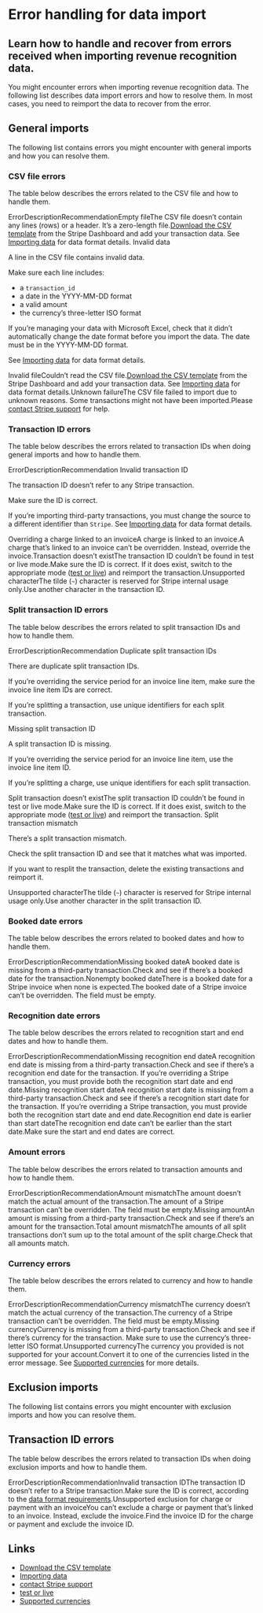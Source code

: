 # Error handling for data import

## Learn how to handle and recover from errors received when importing revenue recognition data.

You might encounter errors when importing revenue recognition data. The
following list describes data import errors and how to resolve them. In most
cases, you need to reimport the data to recover from the error.

## General imports

The following list contains errors you might encounter with general imports and
how you can resolve them.

### CSV file errors

The table below describes the errors related to the CSV file and how to handle
them.

ErrorDescriptionRecommendationEmpty fileThe CSV file doesn’t contain any lines
(rows) or a header. It’s a zero-length file.[Download the CSV
template](https://dashboard.stripe.com/revenue-recognition/data-import) from the
Stripe Dashboard and add your transaction data. See [Importing
data](https://docs.stripe.com/revenue-recognition/data-import#general-import)
for data format details.
Invalid data

A line in the CSV file contains invalid data.

Make sure each line includes:

- a `transaction_id`
- a date in the YYYY-MM-DD format
- a valid amount
- the currency’s three-letter ISO format

If you’re managing your data with Microsoft Excel, check that it didn’t
automatically change the date format before you import the data. The date must
be in the YYYY-MM-DD format.

See [Importing
data](https://docs.stripe.com/revenue-recognition/data-import#general-import)
for data format details.

Invalid fileCouldn’t read the CSV file.[Download the CSV
template](https://dashboard.stripe.com/revenue-recognition/data-import) from the
Stripe Dashboard and add your transaction data. See [Importing
data](https://docs.stripe.com/revenue-recognition/data-import#general-import)
for data format details.Unknown failureThe CSV file failed to import due to
unknown reasons. Some transactions might not have been imported.Please [contact
Stripe support](https://support.stripe.com/contact) for help.
### Transaction ID errors

The table below describes the errors related to transaction IDs when doing
general imports and how to handle them.

ErrorDescriptionRecommendation
Invalid transaction ID

The transaction ID doesn’t refer to any Stripe transaction.

Make sure the ID is correct.

If you’re importing third-party transactions, you must change the source to a
different identifier than `Stripe`. See [Importing
data](https://docs.stripe.com/revenue-recognition/data-import#general-import)
for data format details.

Overriding a charge linked to an invoiceA charge is linked to an invoice.A
charge that’s linked to an invoice can’t be overridden. Instead, override the
invoice.Transaction doesn’t existThe transaction ID couldn’t be found in test or
live mode.Make sure the ID is correct. If it does exist, switch to the
appropriate mode ([test or live](https://docs.stripe.com/keys#test-live-modes))
and reimport the transaction.Unsupported characterThe tilde (`~`) character is
reserved for Stripe internal usage only.Use another character in the transaction
ID.
### Split transaction ID errors

The table below describes the errors related to split transaction IDs and how to
handle them.

ErrorDescriptionRecommendation
Duplicate split transaction IDs

There are duplicate split transaction IDs.

If you’re overriding the service period for an invoice line item, make sure the
invoice line item IDs are correct.

If you’re splitting a transaction, use unique identifiers for each split
transaction.

Missing split transaction ID

A split transaction ID is missing.

If you’re overriding the service period for an invoice line item, use the
invoice line item ID.

If you’re splitting a charge, use unique identifiers for each split transaction.

Split transaction doesn’t existThe split transaction ID couldn’t be found in
test or live mode.Make sure the ID is correct. If it does exist, switch to the
appropriate mode ([test or live](https://docs.stripe.com/keys#test-live-modes))
and reimport the transaction.
Split transaction mismatch

There’s a split transaction mismatch.

Check the split transaction ID and see that it matches what was imported.

If you want to resplit the transaction, delete the existing transactions and
reimport it.

Unsupported characterThe tilde (`~`) character is reserved for Stripe internal
usage only.Use another character in the split transaction ID.
### Booked date errors

The table below describes the errors related to booked dates and how to handle
them.

ErrorDescriptionRecommendationMissing booked dateA booked date is missing from a
third-party transaction.Check and see if there’s a booked date for the
transaction.Nonempty booked dateThere is a booked date for a Stripe invoice when
none is expected.The booked date of a Stripe invoice can’t be overridden. The
field must be empty.
### Recognition date errors

The table below describes the errors related to recognition start and end dates
and how to handle them.

ErrorDescriptionRecommendationMissing recognition end dateA recognition end date
is missing from a third-party transaction.Check and see if there’s a recognition
end date for the transaction. If you’re overriding a Stripe transaction, you
must provide both the recognition start date and end date.Missing recognition
start dateA recognition start date is missing from a third-party
transaction.Check and see if there’s a recognition start date for the
transaction. If you’re overriding a Stripe transaction, you must provide both
the recognition start date and end date.Recognition end date is earlier than
start dateThe recognition end date can’t be earlier than the start date.Make
sure the start and end dates are correct.
### Amount errors

The table below describes the errors related to transaction amounts and how to
handle them.

ErrorDescriptionRecommendationAmount mismatchThe amount doesn’t match the actual
amount of the transaction.The amount of a Stripe transaction can’t be
overridden. The field must be empty.Missing amountAn amount is missing from a
third-party transaction.Check and see if there’s an amount for the
transaction.Total amount mismatchThe amounts of all split transactions don’t sum
up to the total amount of the split charge.Check that all amounts match.
### Currency errors

The table below describes the errors related to currency and how to handle them.

ErrorDescriptionRecommendationCurrency mismatchThe currency doesn’t match the
actual currency of the transaction.The currency of a Stripe transaction can’t be
overridden. The field must be empty.Missing currencyCurrency is missing from a
third-party transaction.Check and see if there’s currency for the transaction.
Make sure to use the currency’s three-letter ISO format.Unsupported currencyThe
currency you provided is not supported for your account.Convert it to one of the
currencies listed in the error message. See [Supported
currencies](https://docs.stripe.com/currencies) for more details.
## Exclusion imports

The following list contains errors you might encounter with exclusion imports
and how you can resolve them.

## Transaction ID errors

The table below describes the errors related to transaction IDs when doing
exclusion imports and how to handle them.

ErrorDescriptionRecommendationInvalid transaction IDThe transaction ID doesn’t
refer to a Stripe transaction.Make sure the ID is correct, according to the
[data format
requirements](https://docs.stripe.com/revenue-recognition/data-import#general-import).Unsupported
exclusion for charge or payment with an invoiceYou can’t exclude a charge or
payment that’s linked to an invoice. Instead, exclude the invoice.Find the
invoice ID for the charge or payment and exclude the invoice ID.

## Links

- [Download the CSV
template](https://dashboard.stripe.com/revenue-recognition/data-import)
- [Importing
data](https://docs.stripe.com/revenue-recognition/data-import#general-import)
- [contact Stripe support](https://support.stripe.com/contact)
- [test or live](https://docs.stripe.com/keys#test-live-modes)
- [Supported currencies](https://docs.stripe.com/currencies)